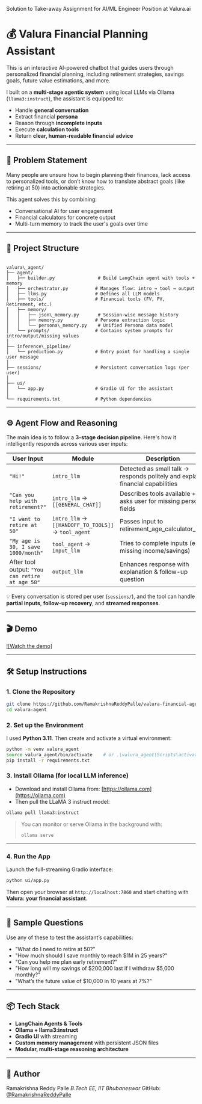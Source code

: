 Solution to Take-away Assignment for AI/ML Engineer Position at Valura.ai

# 💰 **Valura Financial Planning Assistant**

This is an interactive AI-powered chatbot that guides users through personalized financial planning, including retirement strategies, savings goals, future value estimations, and more.

I built on a **multi-stage agentic system** using local LLMs via Ollama (`llama3:instruct`), the assistant is equipped to:
- Handle **general conversation**
- Extract financial **persona**
- Reason through **incomplete inputs**
- Execute **calculation tools**
- Return **clear, human-readable financial advice**

---

## 🚩 **Problem Statement**

Many people are unsure how to begin planning their finances, lack access to personalized tools, or don’t know how to translate abstract goals (like retiring at 50) into actionable strategies.

This agent solves this by combining:
- Conversational AI for user engagement
- Financial calculators for concrete output
- Multi-turn memory to track the user's goals over time

---

## 🧠 **Project Structure**

```

valura\_agent/
├── agent/
│   ├── builder.py                # Build LangChain agent with tools + memory
│   ├── orchestrator.py          # Manages flow: intro → tool → output
│   ├── llms.py                  # Defines all LLM models
│   ├── tools/                   # Financial tools (FV, PV, Retirement, etc.)
│   ├── memory/
│   │   ├── json\_memory.py       # Session-wise message history
│   │   ├── memory.py            # Persona extraction logic
│   │   └── persona\_memory.py    # Unified Persona data model
│   └── prompts/                 # Contains system prompts for intro/output/missing values
│
├── inference\_pipeline/
│   └── prediction.py            # Entry point for handling a single user message
│
├── sessions/                    # Persistent conversation logs (per user)
│
├── ui/
│   └── app.py                   # Gradio UI for the assistant
│
└── requirements.txt             # Python dependencies

```

---

## ⚙️ **Agent Flow and Reasoning**

The main idea is to follow a **3-stage decision pipeline**. Here's how it intelligently responds across various user inputs:

| User Input | Module | Description |
|------------|--------|-------------|
| `"Hi!"` | `intro_llm` | Detected as small talk → responds politely and explains financial capabilities |
| `"Can you help with retirement?"` | `intro_llm` → `[[GENERAL_CHAT]]` | Describes tools available + asks user for missing persona fields |
| `"I want to retire at 50"` | `intro_llm` → `[[HANDOFF_TO_TOOLS]]` → `tool_agent` | Passes input to retirement_age_calculator_tool |
| `"My age is 30, I save 1000/month"` | `tool_agent` → `input_llm` | Tries to complete inputs (e.g., missing income/savings) |
| After tool output: `"You can retire at age 58"` | `output_llm` | Enhances response with explanation & follow-up question |

💡 Every conversation is stored per user (`sessions/`), and the tool can handle **partial inputs**, **follow-up recovery**, and **streamed responses**.

---

## 🎬 **Demo**

[![Watch the demo]](assets/demo.mp4)

---

## 🛠️ **Setup Instructions**

### 1. Clone the Repository

```bash
git clone https://github.com/RamakrishnaReddyPalle/valura-financial-agent-ram.git
cd valura-agent
````

### 2. Set up the Environment

I used **Python 3.11**. Then create and activate a virtual environment:

```bash
python -m venv valura_agent
source valura_agent/bin/activate    # or .\valura_agent\Scripts\activate on Windows
pip install -r requirements.txt
```

### 3. Install Ollama (for local LLM inference)

* Download and install Ollama from: [https://ollama.com](https://ollama.com)
* Then pull the LLaMA 3 instruct model:

```bash
ollama pull llama3:instruct
```

> You can monitor or serve Ollama in the background with:
>
> ```bash
> ollama serve
> ```

---

### 4. Run the App

Launch the full-streaming Gradio interface:

```bash
python ui/app.py
```

Then open your browser at `http://localhost:7860` and start chatting with **Valura: your financial assistant**.

---

## 🧾 **Sample Questions**

Use any of these to test the assistant’s capabilities:

* "What do I need to retire at 50?"
* "How much should I save monthly to reach \$1M in 25 years?"
* "Can you help me plan early retirement?"
* "How long will my savings of \$200,000 last if I withdraw \$5,000 monthly?"
* "What’s the future value of \$10,000 in 10 years at 7%?"

---

## 📦 **Tech Stack**

* **LangChain Agents & Tools**
* **Ollama + llama3\:instruct**
* **Gradio UI** with streaming
* **Custom memory management** with persistent JSON files
* **Modular, multi-stage reasoning architecture**

---

## 🧠 **Author**

Ramakrishna Reddy Palle
*B.Tech EE, IIT Bhubaneswar*
GitHub: [@RamakrishnaReddyPalle](https://github.com/RamakrishnaReddyPalle)



